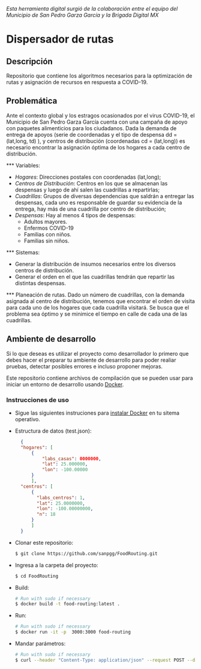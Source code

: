 *Esta herramienta digital surgió de la colaboración entre el equipo del Municipio de San Pedro Garza García y la Brigada Digital MX*
# Dispersador de rutas
## Descripción
Repositorio que contiene los algoritmos necesarios para la optimización de rutas y asignación de recursos en respuesta a COVID-19.

## Problemática
Ante el contexto global y los estragos ocasionados por el virus COVID-19, el Municipio de San Pedro Garza García cuenta con una campaña de apoyo con paquetes alimenticios para los ciudadanos. Dada la demanda de entrega de apoyos (serie de coordenadas y el tipo de despensa dd = (lat,long, td) ), y centros de distribución (coordenadas cd = (lat,long)) es necesario encontrar la asignación óptima de los hogares a cada centro de distribución.

*** Variables:
- *Hogares*: Direcciones postales con coordenadas (lat,long);
- *Centros de Distribución*: Centros en los que se almacenan las despensas y luego de ahí salen las cuadrillas a repartirlas;
- *Cuadrillas*: Grupos de diversas dependencias que saldrán a entregar las despensas, cada uno es responsable de guardar su evidencia de la entrega, hay más de una cuadrilla por centro de distribución;
- *Despensas*: Hay al menos 4 tipos de despensas:
  - Adultos mayores.
  - Enfermos COVID-19
  - Familias con niños.
  - Familias sin niños.
  
*** Sistemas:
- Generar la distribución de insumos necesarios entre los diversos centros de distribución.
- Generar el orden en el que las cuadrillas tendrán que repartir las distintas despensas. 

*** Planeación de rutas. 
Dado un número de cuadrillas, con la demanda asignada al centro de distribución, tenemos que encontrar el orden de visita para cada uno de los hogares que cada cuadrilla visitará. Se busca que el problema sea óptimo y se minimice el tiempo en calle de cada una de las cuadrillas. 

## Ambiente de desarrollo
Si lo que deseas es utilizar el proyecto como desarrollador lo primero que debes hacer el preparar tu ambiente de desarrollo para poder realiar pruebas, detectar posibles errores e incluso proponer mejoras.

Este repositorio contiene archivos de compilación que se pueden usar para iniciar un entorno de desarrollo usando [Docker](https://www.docker.com/).

### Instrucciones de uso

* Sigue las siguientes instruciones para [instalar Docker](https://docs.docker.com/engine/installation/) en tu sitema operativo.

* Estructura de datos (test.json):
  ```json
    {
    "hogares": [
        {
            "labs_casas": 0000000,
            "lat": 25.000000,
            "lon": -100.00000
        }
        ],
	"centros": [
        {
		  "labs_centros": 1,
		  "lat": 25.0000000,
		  "lon": -100.00000000,
          "n": 18
	    }
        ]
    }
  ```
* Clonar este repositorio:

  ```bash
  $ git clone https://github.com/sanpgg/FoodRouting.git
  ```
* Ingresa a la carpeta del proyecto:

  ```bash
  $ cd FoodRouting
  ```
* Build:

  ```bash
  # Run with sudo if necessary
  $ docker build -t food-routing:latest . 
  ```
* Run:

  ```bash
  # Run with sudo if necessary
  $ docker run -it -p  3000:3000 food-routing 
  ```
* Mandar parámetros:

  ```bash
  # Run with sudo if necessary
  $ curl --header "Content-Type: application/json" --request POST --data @test.json http://127.0.0.1:3000/get_best_routes 
  ```
